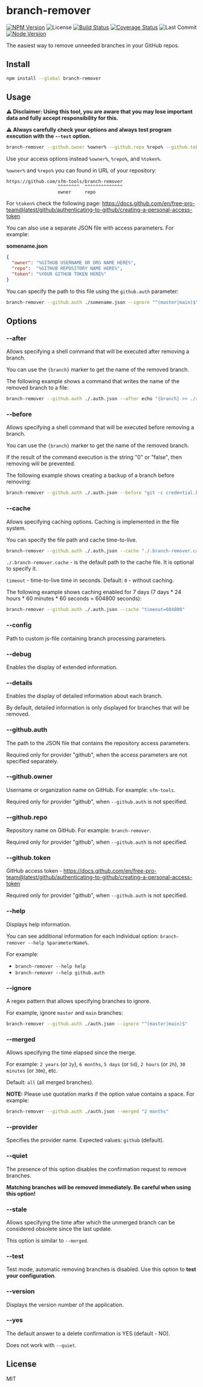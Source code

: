# branch-remover

[![NPM Version](https://badgen.net/npm/v/branch-remover)](https://www.npmjs.com/package/branch-remover)
![License](https://badgen.net/npm/license/branch-remover)
[![Build Status](https://travis-ci.org/sfm-tools/branch-remover.svg?branch=main)](https://travis-ci.org/sfm-tools/branch-remover)
[![Coverage Status](https://coveralls.io/repos/github/sfm-tools/branch-remover/badge.svg?branch=main)](https://coveralls.io/github/sfm-tools/branch-remover?branch=main)
![Last Commit](https://badgen.net/github/last-commit/sfm-tools/branch-remover/main)
[![Node Version](https://badgen.net/npm/node/branch-remover)](https://www.npmjs.com/package/branch-remover)

The easiest way to remove unneeded branches in your GitHub repos.

## Install

```bash
npm install --global branch-remover
```

## Usage

**:warning: Disclaimer: Using this tool, you are aware that you may lose important data and fully accept responsibility for this.**

**:warning: Always carefully check your options and always test program execution with the `--test` option.**

```bash
branch-remover --github.owner %owner% --github.repo %repo% --github.token %token% --ignore "^(master|main)$"
```

Use your access options instead `%owner%`, `%repo%`, and `%token%`.

`%owner%` and `%repo%` you can found in URL of your repository:

```
https://github.com/sfm-tools/branch-remover
                   ^^^^^^^^  ^^^^^^^^^^^^^^
                   owner     repo
```

For `%token%` check the following page:
https://docs.github.com/en/free-pro-team@latest/github/authenticating-to-github/creating-a-personal-access-token

You can also use a separate JSON file with access parameters. For example:

**somename.json**
```json
{
  "owner": "%GITHUB USERNAME OR ORG NAME HERE%",
  "repo":  "%GITHUB REPOSITORY NAME HERE%",
  "token": "%YOUR GITHUB TOKEN HERE%"
}
```

You can specify the path to this file using the `github.auth` parameter:

```bash
branch-remover --github.auth ./somename.json --ignore "^(master|main)$"
```

## Options

### --after

Allows specifying a shell command that will be executed after removing a branch.

You can use the `{branch}` marker to get the name of the removed branch.

The following example shows a command that writes the name of the removed branch to a file:

```bash
branch-remover --github.auth ./.auth.json --after echo "{branch} >> ./removed-branches.log"
```

### --before

Allows specifying a shell command that will be executed before removing a branch.

You can use the `{branch}` marker to get the name of the removed branch.

If the result of the command execution is the string "0" or "false", then removing will be prevented.

The following example shows creating a backup of a branch before removing:

```bash
branch-remover --github.auth ./.auth.json --before "git -c credential.helper= -c core.quotepath=false -c log.showSignature=false fetch origin {branch}:{branch} --recurse-submodules=no"
```

### --cache

Allows specifying caching options. Caching is implemented in the file system.

You can specify the file path and cache time-to-live.

```bash
branch-remover --github.auth ./.auth.json --cache "./.branch-remover.cache timeout=600"
```

`./.branch-remover.cache` - is the default path to the cache file. It is optional to specify it.

`timeout` - time-to-live time in seconds. Default: `0` - without caching.

The following example shows caching enabled for 7 days (7 days * 24 hours * 60 minutes * 60 seconds = 604800 seconds):

```bash
branch-remover --github.auth ./.auth.json --cache "timeout=604800"
```

### --config

Path to custom js-file containing branch processing parameters.

### --debug

Enables the display of extended information.

### --details

Enables the display of detailed information about each branch.

By default, detailed information is only displayed for branches that will be removed.

### --github.auth

The path to the JSON file that contains the repository access parameters.

Required only for provider "github", when the access parameters are not specified separately.

### --github.owner

Username or organization name on GitHub. For example: `sfm-tools`.

Required only for provider "github", when `--github.auth` is not specified.

### --github.repo

Repository name on GitHub. For example: `branch-remover`.

Required only for provider "github", when `--github.auth` is not specified.

### --github.token

GitHub access token - https://docs.github.com/en/free-pro-team@latest/github/authenticating-to-github/creating-a-personal-access-token

Required only for provider "github", when `--github.auth` is not specified.

### --help

Displays help information.

You can see additional information for each individual option:
`branch-remover --help %parameterName%`.

For example:
* `branch-remover --help help`
* `branch-remover --help github.auth`

### --ignore

A regex pattern that allows specifying branches to ignore.

For example, ignore `master` and `main` branches:

```bash
branch-remover --github.auth ./auth.json --ignore "^(master|main)$"
```

### --merged

Allows specifying the time elapsed since the merge.

For example: `2 years` (or `2y`), `6 months`, `5 days` (or `5d`), `2 hours` (or `2h`), `30 minutes` (or `30m`), etc.

Default: `all` (all merged branches).

**NOTE:** Please use quotation marks if the option value contains a space. For example:

```bash
branch-remover --github.auth ./auth.json --merged "2 months"
```

### --provider

Specifies the provider name. Expected values: `github` (default).

### --quiet

The presence of this option disables the confirmation request to remove branches.

**Matching branches will be removed immediately. Be careful when using this option!**

### --stale

Allows specifying the time after which the unmerged branch can be considered obsolete since the last update.

This option is similar to `--merged`.

### --test

Test mode, automatic removing branches is disabled.
Use this option to **test your configuration**.

### --version

Displays the version number of the application.

### --yes

The default answer to a delete confirmation is YES (default - NO).

Does not work with `--quiet`.

## License
MIT
